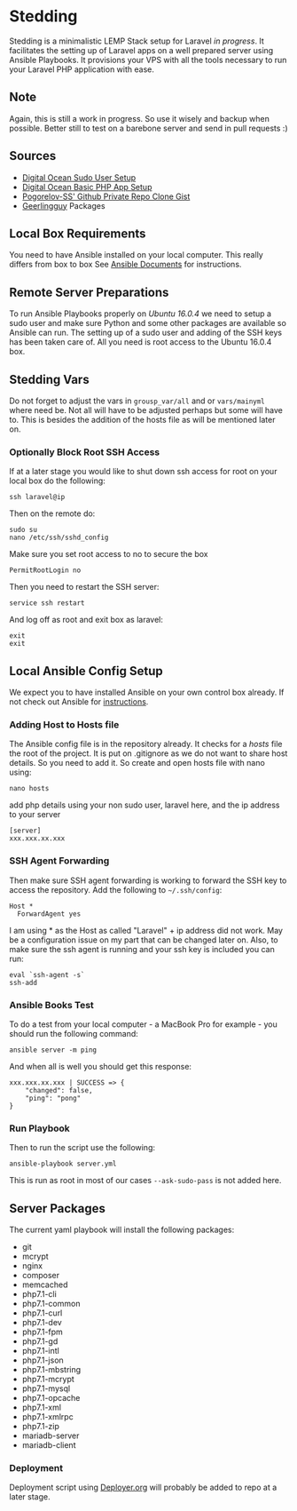 # Stedding
Stedding is a minimalistic LEMP Stack setup for Laravel *in progress*. It facilitates the setting up of Laravel apps on a well prepared server using Ansible Playbooks. It provisions your VPS with all the tools necessary to run your Laravel PHP application with ease.

## Note
Again, this is still a work in progress. So use it wisely and backup when possible. Better still to test on a barebone server and send in pull requests :)

## Sources
* [Digital Ocean Sudo User Setup](https://www.digitalocean.com/community/tutorials/initial-server-setup-with-ubuntu-14-04)
* [Digital Ocean Basic PHP App Setup](https://www.digitalocean.com/community/tutorials/how-to-deploy-a-basic-php-application-using-ansible-on-ubuntu-14-04)
* [Pogorelov-SS' Github Private Repo Clone Gist](https://gist.github.com/pogorelov-ss/41893e17c7c4776d4d57)
* [Geerlingguy](https://github.com/geerlingguy) Packages

## Local Box Requirements
You need to have Ansible installed on your local computer. This really differs from box to box See [Ansible Documents](http://docs.ansible.com/ansible/intro_installation.html) for instructions. 

## Remote Server Preparations
To run Ansible Playbooks properly on *Ubuntu 16.0.4* we need to setup a sudo user and make sure Python and some other packages are available so Ansible can run. The setting up of a sudo user and adding of the SSH keys has been taken care of. All you need is root access to the Ubuntu 16.0.4 box.

## Stedding Vars
Do not forget to adjust the vars in `grousp_var/all` and or `vars/mainyml` where need be. Not all will have to be adjusted perhaps but some will have to. This is besides the addition of the hosts file as will be mentioned later on.

### Optionally Block Root SSH Access
If at a later stage you would like to shut down ssh access for root on your local box do the following:
````
ssh laravel@ip
````
Then on the remote do:
````
sudo su
nano /etc/ssh/sshd_config
````
Make sure you set root access to no to secure the box
````
PermitRootLogin no
````
Then you need to restart the SSH server:
````
service ssh restart
````
And log off as root and exit box as laravel:
````
exit
exit
````
## Local Ansible Config Setup

We expect you to have installed Ansible on your own control box already. If not check out Ansible for [instructions](http://docs.ansible.com/ansible/intro_installation.html). 
### Adding Host to Hosts file
The Ansible config file is in the repository already. It checks for a *hosts* file the root of the project. It is put on .gitignore as we do not want to share host details. So you need to add it.
So create and open hosts file with nano using:
````
nano hosts
````
add php details using your non sudo user, laravel here, and the ip address to your server
````
[server]
xxx.xxx.xx.xxx
````
### SSH Agent Forwarding
Then make sure SSH agent forwarding is working to forward the SSH key to access the repository. Add the following to `~/.ssh/config`:
````
Host *
  ForwardAgent yes
````
I am using * as the Host as called "Laravel" + ip address did not work. May be a configuration issue on my part that can be changed later on. Also, to make sure the ssh agent is running and your ssh key is included you can run:
````
eval `ssh-agent -s`
ssh-add
`````
### Ansible Books Test
To do a test from your local computer - a MacBook Pro for example - you should run the following command:
````
ansible server -m ping
````
And when all is well you should get this response:
````
xxx.xxx.xx.xxx | SUCCESS => {
    "changed": false, 
    "ping": "pong"
}
````

### Run Playbook
Then to run the script use the following:
````
ansible-playbook server.yml
````
This is run as root in most of our cases `--ask-sudo-pass` is not added here.
## Server Packages
The current yaml playbook will install the following packages:

* git
* mcrypt
* nginx
* composer
* memcached
* php7.1-cli
* php7.1-common
* php7.1-curl
* php7.1-dev
* php7.1-fpm
* php7.1-gd
* php7.1-intl
* php7.1-json
* php7.1-mbstring
* php7.1-mcrypt
* php7.1-mysql
* php7.1-opcache
* php7.1-xml
* php7.1-xmlrpc
* php7.1-zip
* mariadb-server
* mariadb-client

### Deployment
Deployment script using [Deployer.org](https://deployer.org/) will probably be added to repo at a later stage.
